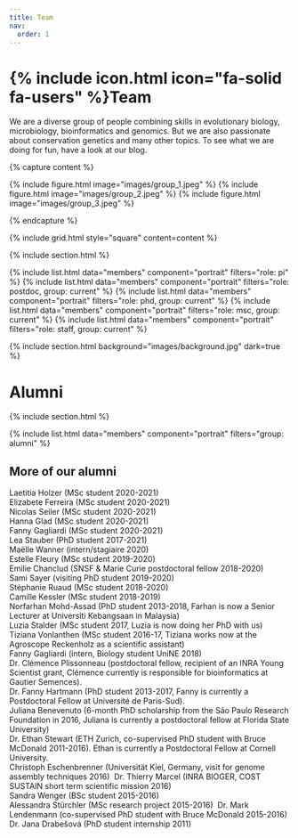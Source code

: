 ```yaml
---
title: Team
nav:
  order: 1
---
```


# {% include icon.html icon="fa-solid fa-users" %}Team

We are a diverse group of people combining skills in evolutionary biology, microbiology, bioinformatics and genomics. But we are also passionate about conservation genetics and many other topics. To see what we are doing for fun, have a look at our blog.

{% capture content %}

{% include figure.html image="images/group_1.jpeg" %}
{% include figure.html image="images/group_2.jpeg" %}
{% include figure.html image="images/group_3.jpeg" %}

{% endcapture %}

{% include grid.html style="square" content=content %}

{% include section.html %}

{% include list.html data="members" component="portrait" filters="role: pi" %}
{% include list.html data="members" component="portrait" filters="role: postdoc, group: current" %}
{% include list.html data="members" component="portrait" filters="role: phd, group: current" %}
{% include list.html data="members" component="portrait" filters="role: msc, group: current" %}
{% include list.html data="members" component="portrait" filters="role: staff, group: current" %}

{% include section.html background="images/background.jpg" dark=true %}

# Alumni

{% include section.html %}

{% include list.html data="members" component="portrait" filters="group: alumni" %}

## More of our alumni

Laetitia Holzer (MSc student 2020-2021)  
Elizabete Ferreira (MSc student 2020-2021)  
Nicolas Seiler (MSc student 2020-2021)  
Hanna Glad (MSc student 2020-2021)  
Fanny Gagliardi (MSc student 2020-2021)  
Lea Stauber (PhD student 2017-2021)  
Maëlle Wanner (intern/stagiaire 2020)  
Estelle Fleury (MSc student 2019-2020)  
Emilie Chanclud (SNSF & Marie Curie postdoctoral fellow 2018-2020)  
Sami Sayer (visiting PhD student 2019-2020)  
Stéphanie Ruaud (MSc student 2018-2020)  
Camille Kessler (MSc student 2018-2019)  
Norfarhan Mohd-Assad (PhD student 2013-2018, Farhan is now a Senior Lecturer at Universiti Kebangsaan in Malaysia)  
Luzia Stalder (MSc student 2017, Luzia is now doing her PhD with us)  
Tiziana Vonlanthen (MSc student 2016-17, Tiziana works now at the Agroscope Reckenholz as a scientific assistant)  
Fanny Gagliardi (intern, Biology student UniNE 2018)  
Dr. Clémence Plissonneau​ (postdoctoral fellow, recipient of an INRA Young Scientist grant, Clémence currently is responsible for bioinformatics at Gautier Semences).  
Dr. Fanny Hartmann (PhD student 2013-2017, Fanny is currently a Postdoctoral Fellow at Université de Paris-Sud).  
Juliana Benevenuto (6-month PhD scholarship from the São Paulo Research Foundation in 2016, Juliana is currently a postdoctoral fellow at Florida State University)  
Dr. Ethan Stewart (ETH Zurich, co-supervised PhD student with Bruce McDonald 2011-2016). Ethan is currently a Postdoctoral Fellow at Cornell University.  
Christoph Eschenbrenner (Universität Kiel, Germany, visit for genome assembly techniques 2016) ​ Dr. Thierry Marcel (INRA BIOGER, COST SUSTAIN short term scientific mission 2016)  
Sandra Wenger (BSc student 2015-2016)  
Alessandra Stürchler (MSc research project 2015-2016) ​ Dr. Mark Lendenmann (co-supervised PhD student with Bruce McDonald 2015-2016)  
Dr. Jana Drabešová (PhD student internship 2011)  
